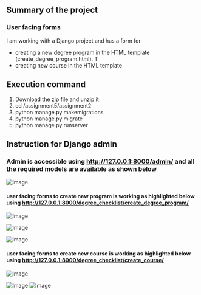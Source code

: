 ## Summary of the project

### User facing forms

I am working with a Django project and has a form for 
- creating a new degree program in the HTML template (create_degree_program.html). T
- creating new course in the HTML template 


## Execution command

1. Download the zip file and unzip it
2. cd /assignment5/assignment2
3. python manage.py makemigrations
4. python manage.py migrate
5. python manage.py runserver

## Instruction for Django admin 
### Admin is accessible using http://127.0.0.1:8000/admin/ and all the required models are available as shown below

![Image](https://github.com/vigneshkennady/CIDM6325-assignments/blob/main/assignment3/assignment2/images/Screenshot%202023-11-17%20at%209.57.56%E2%80%AFPM.png)

#### user facing forms to create new program is working as highlighted below using http://127.0.0.1:8000/degree_checklist/create_degree_program/

![Image](https://github.com/vigneshkennady/CIDM6325-assignments/blob/main/assignment5/assignment2/images/Screenshot%202023-11-17%20at%2010.59.25%E2%80%AFPM.png)

![Image](https://github.com/vigneshkennady/CIDM6325-assignments/blob/main/assignment5/assignment2/images/Screenshot%202023-11-17%20at%2011.00.07%E2%80%AFPM.png)

![Image](https://github.com/vigneshkennady/CIDM6325-assignments/blob/main/assignment5/assignment2/images/Screenshot%202023-11-17%20at%2011.00.15%E2%80%AFPM.png)

####  user facing forms to create new course is working as highlighted below using http://127.0.0.1:8000/degree_checklist/create_course/

![Image](https://github.com/vigneshkennady/CIDM6325-assignments/blob/main/assignment5/assignment2/images/Screenshot%202023-11-17%20at%2010.51.12%E2%80%AFPM.png)

![Image](https://github.com/vigneshkennady/CIDM6325-assignments/blob/main/assignment5/assignment2/images/Screenshot%202023-11-17%20at%2010.51.28%E2%80%AFPM.png)
![Image](https://github.com/vigneshkennady/CIDM6325-assignments/blob/main/assignment5/assignment2/images/Screenshot%202023-11-17%20at%2010.51.35%E2%80%AFPM.png)
